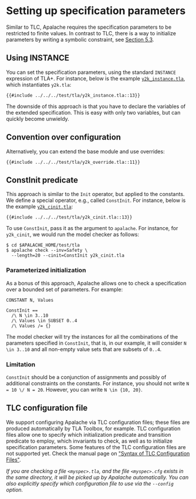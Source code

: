 # Setting up specification parameters

Similar to TLC, Apalache requires the specification parameters to be restricted
to finite values. In contrast to TLC, there is a way to initialize parameters
by writing a symbolic constraint, see [Section 5.3](#ConstInit).

## Using INSTANCE

You can set the specification parameters, using the standard `INSTANCE`
expression of TLA+. For instance, below is the example
[`y2k_instance.tla`](https://github.com/informalsystems/apalache/blob/unstable/test/tla/y2k_instance.tla),
which instantiates `y2k.tla`:

```tla
{{#include ../../../test/tla/y2k_instance.tla::13}}
```

The downside of this approach is that you have to declare the variables of the
extended specification. This is easy with only two variables, but can quickly
become unwieldy.

## Convention over configuration

Alternatively, you can extend the base module and use overrides:

```tla
{{#include ../../../test/tla/y2k_override.tla::11}}
```

<a name="ConstInit"></a>
## ConstInit predicate

This approach is similar to the ``Init`` operator, but applied to the
constants. We define a special operator, e.g., called ``ConstInit``. For
instance, below is the example
[`y2k_cinit.tla`](https://github.com/informalsystems/apalache/blob/unstable/test/tla/y2k_cinit.tla):

```tla
{{#include ../../../test/tla/y2k_cinit.tla::13}}
```

To use `ConstInit`, pass it as the argument to `apalache`. For instance, for
`y2k_cinit`, we would run the model checker as follows:

```tla
$ cd $APALACHE_HOME/test/tla
$ apalache check --inv=Safety \
  --length=20 --cinit=ConstInit y2k_cinit.tla
```

### Parameterized initialization

As a bonus of this approach, Apalache allows one to check a specification over a
bounded set of parameters. For example:

```tla
CONSTANT N, Values

ConstInit ==
  /\ N \in 3..10
  /\ Values \in SUBSET 0..4
  /\ Values /= {}
```

The model checker will try the instances for all the combinations of
the parameters specified in ``ConstInit``, that is, in our example, it will
consider ``N \in 3..10`` and all non-empty value sets that are subsets of ``0..4``.

### Limitation

``ConstInit`` should be a conjunction of assignments and possibly of additional
constraints on the constants. For instance, you should not write `N = 10 \/ N =
20`. However, you can write `N \in {10, 20}`.

## TLC configuration file

We support configuring Apalache via TLC configuration files; these files are
produced automatically by TLA Toolbox, for example. TLC configuration files
allow one to specify which initialization predicate and transition predicate to
employ, which invariants to check, as well as to initialize specification
parameters. Some features of the TLC configuration files are not supported yet.
Check the manual page on ["Syntax of TLC Configuration Files"](./tlc-config.md).

_If you are checking a file `<myspec>.tla`, and the file `<myspec>.cfg` exists in
the same directory, it will be picked up by Apalache automatically. You can also
explicitly specify which configuration file to use via the `--config` option._
